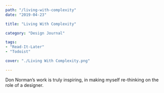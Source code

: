 ```yaml
---
path: "/living-with-complexity"
date: "2019-04-23"

title: "Living With Complexity"

category: "Design Journal"

tags: 
- "Read-It-Later"
- "Todoist"

cover: "./Living With Complexity.png"

---
```


Don Norman’s work is truly inspiring, in making myself re-thinking on the role of a designer. 
